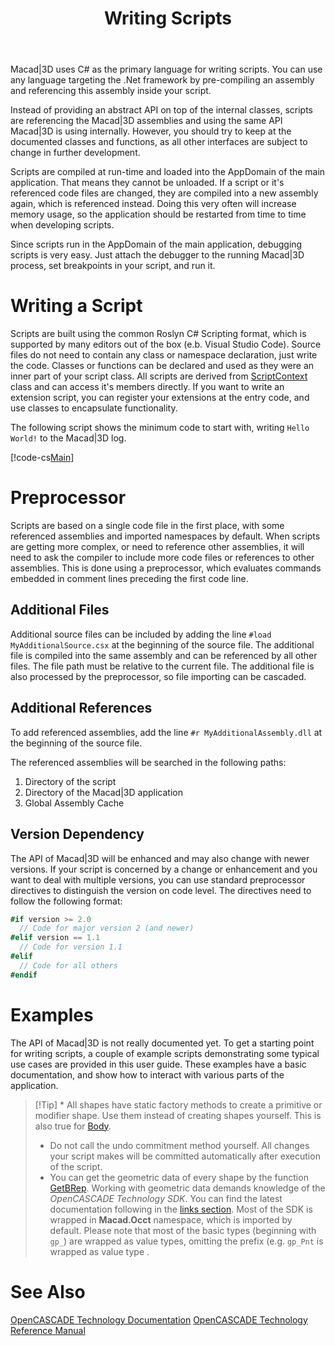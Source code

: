﻿---
uid: dbef1051-1ced-4b54-89a5-64c02de1722d
title: Writing Scripts
---
Macad\|3D uses C# as the primary language for writing scripts. You can use any language targeting the .Net framework by pre-compiling an assembly and referencing this assembly inside your script.

Instead of providing an abstract API on top of the internal classes, scripts are referencing the Macad\|3D assemblies and using the same API Macad\|3D is using internally. However, you should try to keep at the documented classes and functions, as all other interfaces are subject to change in further development.

Scripts are compiled at run-time and loaded into the AppDomain of the main application. That means they cannot be unloaded. If a script or it's referenced code files are changed, they are compiled into a new assembly again, which is referenced instead. Doing this very often will increase memory usage, so the application should be restarted from time to time when developing scripts.

Since scripts run in the AppDomain of the main application, debugging scripts is very easy. Just attach the debugger to the running Macad\|3D process, set breakpoints in your script, and run it.

# Writing a Script
Scripts are built using the common Roslyn C# Scripting format, which is supported by many editors out of the box (e.b. Visual Studio Code). Source files do not need to contain any class or namespace declaration, just write the code. Classes or functions can be declared and used as they were an inner part of your script class. All scripts are derived from [ScriptContext](Macad.Interaction.InteractiveScriptContext) class and can access it's members directly.
If you want to write an extension script, you can register your extensions at the entry code, and use classes to encapsulate functionality.

The following script shows the minimum code to start with, writing `Hello World!` to the Macad\|3D log.

[!code-cs[Main](Samples/HelloWorld.csx)]

# Preprocessor
Scripts are based on a single code file in the first place, with some referenced assemblies and imported namespaces by default. When scripts are getting more complex, or need to reference other assemblies, it will need to ask the compiler to include more code files or references to other assemblies. This is done using a preprocessor, which evaluates commands embedded in comment lines preceding the first code line.

## Additional Files
Additional source files can be included by adding the line `#load MyAdditionalSource.csx` at the beginning of the source file. The additional file is compiled into the same assembly and can be referenced by all other files. The file path must be relative to the current file. The additional file is also processed by the preprocessor, so file importing can be cascaded.

## Additional References
To add referenced assemblies, add the line `#r MyAdditionalAssembly.dll` at the beginning of the source file. 

The referenced assemblies will be searched in the following paths:
1. Directory of the script
2. Directory of the Macad\|3D application
3. Global Assembly Cache

## Version Dependency
The API of Macad\|3D will be enhanced and may also change with newer versions. If your script is concerned by a change or enhancement and you want to deal with multiple versions, you can use standard preprocessor directives to distinguish the version on code level. The directives need to follow the following format:
```cs
#if version >= 2.0
  // Code for major version 2 (and newer)
#elif version == 1.1
  // Code for version 1.1
#elif
  // Code for all others
#endif              
```

# Examples
The API of Macad\|3D is not really documented yet. To get a starting point for writing scripts, a couple of example scripts demonstrating some typical use cases are provided in this user guide. These examples have a basic documentation, and show how to interact with various parts of the application.

> [!Tip] * All shapes have static factory methods to create a primitive or modifier shape. Use them instead of creating shapes yourself. This is also true for [Body](Macad.Core.Topology.Body).
> * Do not call the undo commitment method yourself. All changes your script makes will be committed automatically after execution of the script.
> * You can get the geometric data of every shape by the function [GetBRep](Macad.Core.Shapes.Shape#GetBRep). Working with geometric data demands knowledge of the _OpenCASCADE Technology SDK_. You can find the latest documentation following in the [links section](xref:#see-Also). Most of the SDK is wrapped in __Macad.Occt__ namespace, which is imported by default. Please note that most of the basic types (beginning with `gp_`) are wrapped as value types, omitting the prefix (e.g. `gp_Pnt` is wrapped as value type [](Macad.Occt.Pnt).

# See Also
[OpenCASCADE Technology Documentation](https://dev.opencascade.org/doc/overview/html/index.html)
[OpenCASCADE Technology Reference Manual](https://dev.opencascade.org/doc/refman/html/index.html)
